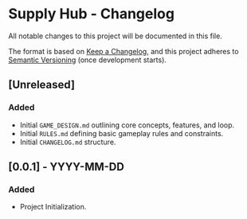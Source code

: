 # Supply Hub - Changelog

All notable changes to this project will be documented in this file.

The format is based on [Keep a Changelog](https://keepachangelog.com/en/1.0.0/),
and this project adheres to [Semantic Versioning](https://semver.org/spec/v2.0.0.html) (once development starts).

## [Unreleased]

### Added
- Initial `GAME_DESIGN.md` outlining core concepts, features, and loop.
- Initial `RULES.md` defining basic gameplay rules and constraints.
- Initial `CHANGELOG.md` structure.

## [0.0.1] - YYYY-MM-DD
### Added
- Project Initialization. 